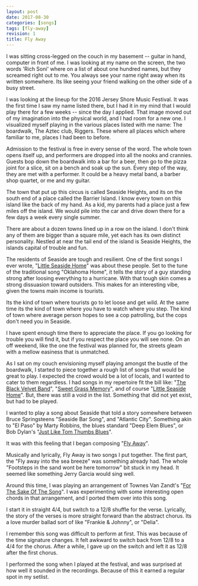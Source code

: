 ```yaml
---
layout: post
date: 2017-08-30
categories: [songs]
tags: [fly-away]
revision: 1
title: Fly Away
---
```


I was sitting cross-legged on the couch in my basement -- guitar in hand, computer in front of me.
I was looking at my name on the screen, the two words 'Rich Soni' where on a list of about one hundred names, but they screamed right out to me.
You always see your name right away when its written somewhere.
Its like seeing your friend walking on the other side of a busy street.

I was looking at the lineup for the 2016 Jersey Shore Music Festival.
It was the first time I saw my name listed there, but I had it in my mind that I would play there for a few weeks -- since the day I applied.
That image moved out of my imagination into the physical world, and I had room for a new one.
I visualized myself playing in the various places listed with me name: The boardwalk, The Aztec club, Riggers.
These where all places which where familiar to me, places I had been to before.

Admission to the festival is free in every sense of the word.
The whole town opens itself up, and performers are dropped into all the nooks and crannies.
Guests bop down the boardwalk into a bar for a beer, then go to the pizza joint for a slice, sit on a bench and soak up the sun.
Every step of the way, they are met with a performer.
It could be a heavy metal band, a barber shop quartet, or me and my guitar.

The town that put up this circus is called Seaside Heights, and its on the south end of a place called the Barrier Island.
I know every town on this island like the back of my hand.
As a kid, my parents had a place just a few miles off the island.
We would pile into the car and drive down there for a few days a week every single summer.

There are about a dozen towns lined up in a row on the island.
I don't think any of them are bigger than a square mile, yet each has its own distinct personality.
Nestled at near the tail end of the island is Seaside Heights, the islands capital of trouble and fun.

The residents of Seaside are tough and resilient.
One of the first songs I ever wrote, "[Little Seaside Home]" was about these people.
Set to the tune of the traditional song "Oklahoma Home", it tells the story of a guy standing strong after loosing everything to a hurricane.
With that tough skin comes a strong dissuasion toward outsiders.
This makes for an interesting vibe, given the towns main income is tourists.

Its the kind of town where tourists go to let loose and get wild.
At the same time its the kind of town where you have to watch where you step.
The kind of town where average person hopes to see a cop patrolling, but the cops don't need you in Seaside.

I have spent enough time there to appreciate the place.
If you go looking for trouble you will find it, but if you respect the place you will see none.
On an off weekend, like the one the festival was planned for, the streets gleam with a mellow easiness that is unmatched.

As I sat on my couch envisioning myself playing amongst the bustle of the boardwalk, I started to piece together a rough list of songs that would be great to play.
I expected the crowd would be a lot of locals, and I wanted to cater to them regardless.
I had songs in my repertoire fit the bill like: "[The Black Velvet Band]", "[Sweet Grass Memory]", and of course "[Little Seaside Home]".
But, there was still a void in the list.
Something that did not yet exist, but had to be played.

I wanted to play a song about Seaside that told a story somewhere between Bruce Springsteens "Seaside Bar Song", and "Atlantic City".
Something akin to "El Paso" by Marty Robbins, the blues standard "Deep Elem Blues", or Bob Dylan's "[Just Like Tom Thumbs Blues]".

It was with this feeling that I began composing "[Fly Away]".

Musically and lyrically, Fly Away is two songs I put together.
The first part, the "Fly away into the sea breeze" was something already had.
The whole "Footsteps in the sand wont be here tomorrow" bit stuck in my head.
It seemed like something Jerry Garcia would sing well.

Around this time, I was playing an arrangement of Townes Van Zandt's "[For The Sake Of The Song]".
I was experimenting with some interesting open chords in that arrangement, and I ported them over into this song.

I start it in straight 4/4, but switch to a 12/8 shuffle for the verse.
Lyrically, the story of the verses is more straight forward than the abstract chorus.
Its a love murder ballad sort of like "Frankie & Johnny", or "Delia".

I remember this song was difficult to perform at first.
This was because of the time signature changes.
It felt awkward to switch back from 12/8 to a 4/4 for the chorus.
After a while, I gave up on the switch and left it as 12/8 after the first chorus.

I performed the song when I played at the festival, and was surprised at how well it sounded in the recordings.
Because of this it earned a regular spot in my setlist.

[Fly Away]: /songs/fly-away
[Little Seaside Home]: /songs/little-seaside-home
[The Black Velvet Band]: /songs/black-velvet-band
[Sweet Grass Memory]: /songs/sweet-grass-memory
[Just Like Tom Thumbs Blues]: /songs/just-like-tom-thumbs-blues
[For The Sake Of The Song]: /songs/for-the-sake-of-the-song
